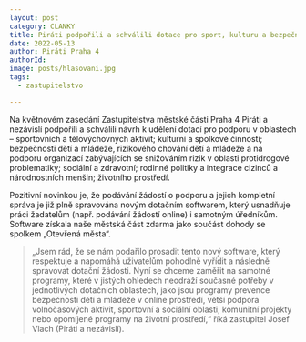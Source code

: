 ```yaml
---
layout: post
category: CLANKY
title: Piráti podpořili a schválili dotace pro sport, kulturu a bezpečnost mládeže
date: 2022-05-13
author: Piráti Praha 4
authorId: 
image: posts/hlasovani.jpg
tags: 
  - zastupitelstvo

---
```


Na květnovém zasedání Zastupitelstva městské části Praha 4 Piráti a nezávislí podpořili a schválili návrh k udělení dotací pro podporu v oblastech – sportovních a tělovýchovných aktivit; kulturní a spolkové činnosti; bezpečnosti dětí a mládeže, rizikového chování dětí a mládeže a na podporu organizací zabývajících se snižováním rizik v oblasti protidrogové problematiky; sociální a zdravotní; rodinné politiky a integrace cizinců a národnostních menšin; životního prostředí.

Pozitivní novinkou je, že podávání žádostí o podporu a jejich kompletní správa je již plně spravována novým dotačním softwarem, který usnadňuje práci žadatelům (např. podávání žádostí online) i samotným úředníkům. Software získala naše městská část zdarma jako součást dohody se spolkem „Otevřená města“.

> „Jsem rád, že se nám podařilo prosadit tento nový software, který respektuje a napomáhá uživatelům pohodlně vyřídit a následně spravovat dotační žádosti. Nyní se chceme zaměřit na samotné programy, které v jistých ohledech neodráží současné potřeby v jednotlivých dotačních oblastech, jako jsou programy prevence bezpečnosti dětí a mládeže v online prostředí, větší podpora volnočasových aktivit, sportovní a sociální oblasti, komunitní projekty nebo opomíjené programy na životní prostředí,“ říká zastupitel Josef Vlach (Piráti a nezávislí).
